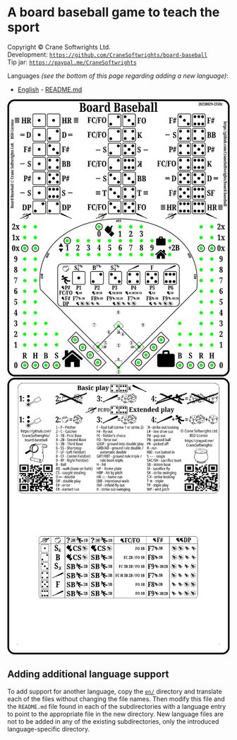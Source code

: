 # A board baseball game to teach the sport

Copyright © Crane Softwrights Ltd.  
Development: [`https://github.com/CraneSoftwrights/board-baseball`](https://github.com/CraneSoftwrights/board-baseball)  
Tip jar: [`https://paypal.me/CraneSoftwrights`](https://paypal.me/CraneSoftwrights)   

Languages *(see the bottom of this page regarding adding a new language)*:

- [English](en/README.md#readme) - [README.md](en/README.md)

<img alt="Single board front" src="shared/combo-board-baseball-crane.png"/>  
<img alt="Single board back" src="shared/back-board-baseball-crane.png"/>  

## Adding additional language support

To add support for another language, copy the [`en/`](en/) directory and translate each of the files without changing the file names. Then modify this file and the `README.md` file found in each of the subdirectories with a language entry to point to the appropriate file in the new directory. New language files are not to be added in any of the existing subdirectories, only the introduced language-specific directory.
